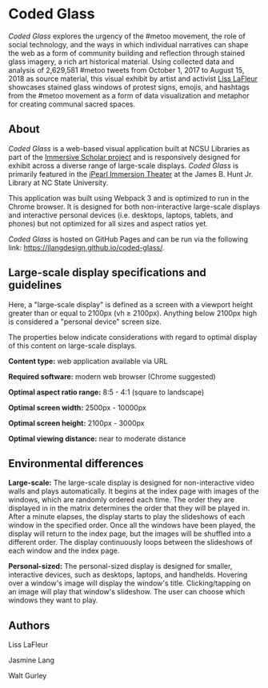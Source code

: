 # Coded Glass
_Coded Glass_ explores the urgency of the #metoo movement, the role of social technology, and the ways in which individual narratives can shape the web as a form of community building and reflection through stained glass imagery, a rich art historical material. Using collected data and analysis of 2,629,581 #metoo tweets from October 1, 2017 to August 15, 2018 as source material, this visual exhibit by artist and activist [Liss LaFleur](https://www.lisslafleur.com/) showcases stained glass windows of protest signs, emojis, and hashtags from the #metoo movement as a form of data visualization and metaphor for creating communal sacred spaces.

## About
_Coded Glass_ is a web-based visual application built at NCSU Libraries as part of the [Immersive Scholar project](https://www.immersivescholar.org/) and is responsively designed for exhibit across a diverse range of large-scale displays. _Coded Glass_ is primarily featured in the [iPearl Immersion Theater](https://github.com/NCSU-Libraries/visualization_templates/blob/master/HuntLibraryVideoWallGuide.md#ipearl-immersion-theater) at the James B. Hunt Jr. Library at NC State University.

This application was built using Webpack 3 and is optimized to run in the Chrome browser. It is designed for both non-interactive large-scale displays and interactive personal devices (i.e. desktops, laptops, tablets, and phones) but not optimized for all sizes and aspect ratios yet.

_Coded Glass_ is hosted on GitHub Pages and can be run via the following link: https://jlangdesign.github.io/coded-glass/.

## Large-scale display specifications and guidelines
Here, a "large-scale display" is defined as a screen with a viewport height greater than or equal to 2100px (vh ≥ 2100px). Anything below 2100px high is considered a "personal device" screen size.

The properties below indicate considerations with regard to optimal display of this content on large-scale displays.

**Content type:** web application available via URL

**Required software:** modern web browser (Chrome suggested)

**Optimal aspect ratio range:** 8:5 - 4:1 (square to landscape)

**Optimal screen width:** 2500px - 10000px

**Optimal screen height:** 2100px - 3000px

**Optimal viewing distance:** near to moderate distance

## Environmental differences
**Large-scale:** The large-scale display is designed for non-interactive video walls and plays automatically. It begins at the index page with images of the windows, which are randomly ordered each time. The order they are displayed in in the matrix determines the order that they will be played in. After a minute elapses, the display starts to play the slideshows of each window in the specified order. Once all the windows have been played, the display will return to the index page, but the images will be shuffled into a different order. The display continuously loops between the slideshows of each window and the index page.

**Personal-sized:** The personal-sized display is designed for smaller, interactive devices, such as desktops, laptops, and handhelds. Hovering over a window's image will display the window's title. Clicking/tapping on an image will play that window's slideshow. The user can choose which windows they want to play.

## Authors
Liss LaFleur

Jasmine Lang

Walt Gurley
